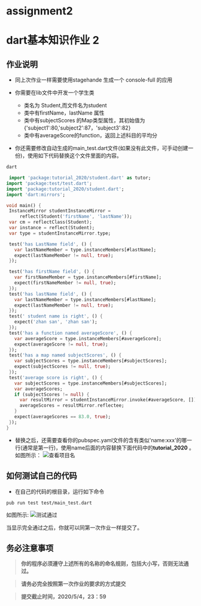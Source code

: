 # assignment2
# dart基本知识作业 2 
## 作业说明
- 同上次作业一样需要使用stagehande 生成一个 console-full 的应用
- 你需要在lib文件中开发一个学生类
    - 类名为 Student,而文件名为student
    - 类中有firstName，lastName 属性
    - 类中有subjectScores 的Map类型属性，其初始值为{'subject1':80,'subject2':87，'subject3':82}
    - 类中有averageScore的function，返回上述科目的平均分
    
- 你还需要修改自动生成的main_test.dart文件(如果没有此文件，可手动创建一份)，使用如下代码替换这个文件里面的内容。
 ```dart
dart

  import 'package:tutorial_2020/student.dart' as tutor;
import 'package:test/test.dart';
import 'package:tutorial_2020/student.dart';
import 'dart:mirrors';

void main() {
  InstanceMirror studentInstanceMirror =
      reflect(Student('firstName', 'lastName'));
  var cm = reflectClass(Student);
  var instance = reflect(Student);
  var type = studentInstanceMirror.type;

  test('has LastName field', () {
    var lastNameMember = type.instanceMembers[#lastName];
    expect(lastNameMember != null, true);
  });

  test('has firstName field', () {
    var firstNameMember = type.instanceMembers[#firstName];
    expect(firstNameMember != null, true);
  });
  test('has lastName field', () {
    var lastNameMember = type.instanceMembers[#lastName];
    expect(lastNameMember != null, true);
  });
  test(' student name is right', () {
    expect('zhan san', 'zhan san');
  });
  test('has a function named averageScore', () {
    var averageScore = type.instanceMembers[#averageScore];
    expect(averageScore != null, true);
  });
  test('has a map named subjectScores', () {
    var subjectScores = type.instanceMembers[#subjectScores];
    expect(subjectScores != null, true);
  });
  test('average score is right', () {
    var subjectScores = type.instanceMembers[#subjectScores];
    var averageScores;
    if (subjectScores != null) {
      var resultMirror = studentInstanceMirror.invoke(#averageScore, []);
      averageScores = resultMirror.reflectee;
    }
    expect(averageScores == 83.0, true);
  });
}
```
- 替换之后，还需要查看你的pubspec.yaml文件的含有类似'name:xxx'的哪一行(通常是第一行)，使用name后面的内容替换下面代码中的**tutorial_2020** 。如图所示： 
![查看项目名](https://user-images.githubusercontent.com/1710178/80298700-a121b480-87c1-11ea-83c6-24142897abc8.jpg)


## 如何测试自己的代码
- 在自己的代码的根目录，运行如下命令
```
pub run test test/main_test.dart
```
如图所示:
![测试通过](https://user-images.githubusercontent.com/1710178/80298720-dfb76f00-87c1-11ea-99e1-6a556c8bb4e1.jpg)   

当显示完全通过之后，你就可以同第一次作业一样提交了。
## 务必注意事项
> **你的程序必须遵守上述所有的名称的命名规则，包括大小写，否则无法通过。** 

> **请务必完全按照第一次作业的要求的方式提交**

> **提交截止时间，2020/5/4，23：59**

